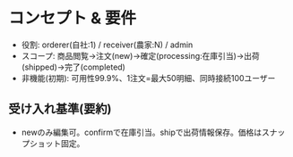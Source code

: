 # コンセプト & 要件
- 役割: orderer(自社:1) / receiver(農家:N) / admin
- スコープ: 商品閲覧→注文(new)→確定(processing:在庫引当)→出荷(shipped)→完了(completed)
- 非機能(初期): 可用性99.9%、1注文=最大50明細、同時接続100ユーザー

## 受け入れ基準(要約)
- newのみ編集可。confirmで在庫引当。shipで出荷情報保存。価格はスナップショット固定。
